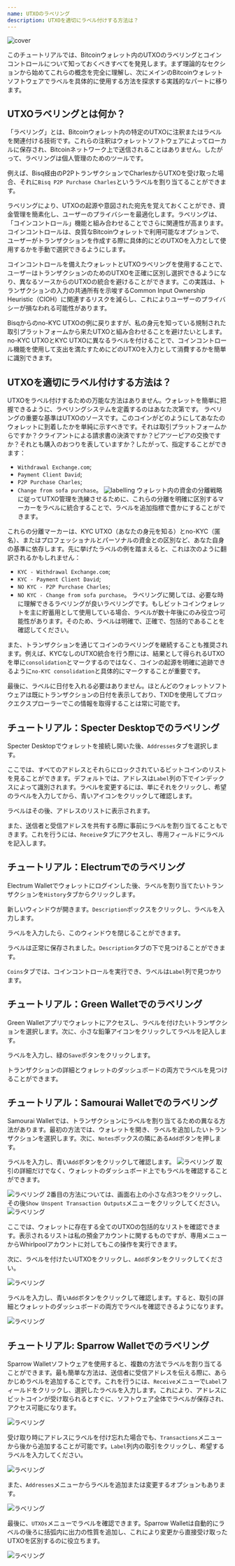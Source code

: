 ```yaml
---
name: UTXOのラベリング
description: UTXOを適切にラベル付けする方法は？
---
```

![cover](assets/cover.jpeg)

このチュートリアルでは、Bitcoinウォレット内のUTXOのラベリングとコインコントロールについて知っておくべきすべてを発見します。まず理論的なセクションから始めてこれらの概念を完全に理解し、次にメインのBitcoinウォレットソフトウェアでラベルを具体的に使用する方法を探求する実践的なパートに移ります。

## UTXOラベリングとは何か？
「ラベリング」とは、Bitcoinウォレット内の特定のUTXOに注釈またはラベルを関連付ける技術です。これらの注釈はウォレットソフトウェアによってローカルに保存され、Bitcoinネットワーク上で送信されることはありません。したがって、ラベリングは個人管理のためのツールです。

例えば、Bisq経由のP2PトランザクションでCharlesからUTXOを受け取った場合、それに`Bisq P2P Purchase Charles`というラベルを割り当てることができます。

ラベリングにより、UTXOの起源や意図された宛先を覚えておくことができ、資金管理を簡素化し、ユーザーのプライバシーを最適化します。ラベリングは、「コインコントロール」機能と組み合わせることでさらに関連性が高まります。コインコントロールは、良質なBitcoinウォレットで利用可能なオプションで、ユーザーがトランザクションを作成する際に具体的にどのUTXOを入力として使用するかを手動で選択できるようにします。

コインコントロールを備えたウォレットとUTXOラベリングを使用することで、ユーザーはトランザクションのためのUTXOを正確に区別し選択できるようになり、異なるソースからのUTXOの統合を避けることができます。この実践は、トランザクションの入力の共通所有を示唆するCommon Input Ownership Heuristic（CIOH）に関連するリスクを減らし、これによりユーザーのプライバシーが損なわれる可能性があります。

Bisqからのno-KYC UTXOの例に戻りますが、私の身元を知っている規制された取引プラットフォームから来たUTXOと組み合わせることを避けたいとします。no-KYC UTXOとKYC UTXOに異なるラベルを付けることで、コインコントロール機能を使用して支出を満たすためにどのUTXOを入力として消費するかを簡単に識別できます。

## UTXOを適切にラベル付けする方法は？
UTXOをラベル付けするための万能な方法はありません。ウォレットを簡単に把握できるように、ラベリングシステムを定義するのはあなた次第です。
ラベリングの重要な基準はUTXOのソースです。このコインがどのようにしてあなたのウォレットに到着したかを単純に示すべきです。それは取引プラットフォームからですか？クライアントによる請求書の決済ですか？ピアツーピアの交換ですか？それとも購入のおつりを表していますか？したがって、指定することができます：
- `Withdrawal Exchange.com`;
- `Payment Client David`;
- `P2P Purchase Charles`;
- `Change from sofa purchase`。
![labelling](assets/en/1.webp)
ウォレット内の資金の分離戦略に従ってUTXO管理を洗練させるために、これらの分離を明確に区別するマーカーをラベルに統合することで、ラベルを追加指標で豊かにすることができます。

これらの分離マーカーは、KYC UTXO（あなたの身元を知る）とno-KYC（匿名）、またはプロフェッショナルとパーソナルの資金との区別など、あなた自身の基準に依存します。先に挙げたラベルの例を踏まえると、これは次のように翻訳されるかもしれません：
- `KYC - Withdrawal Exchange.com`;
- `KYC - Payment Client David`;
- `NO KYC - P2P Purchase Charles`;
- `NO KYC - Change from sofa purchase`。
ラベリングに関しては、必要な時に理解できるラベリングが良いラベリングです。もしビットコインウォレットを主に貯蓄用として使用している場合、ラベルが数十年後にのみ役立つ可能性があります。そのため、ラベルは明確で、正確で、包括的であることを確認してください。

また、トランザクションを通じてコインのラベリングを継続することも推奨されます。例えば、KYCなしのUTXO統合を行う際には、結果として得られるUTXOを単に`consolidation`とマークするのではなく、コインの起源を明確に追跡できるように`no-KYC consolidation`と具体的にマークすることが重要です。

最後に、ラベルに日付を入れる必要はありません。ほとんどのウォレットソフトウェアは既にトランザクションの日付を表示しており、TXIDを使用してブロックエクスプローラーでこの情報を取得することは常に可能です。

## チュートリアル：Specter Desktopでのラベリング

Specter Desktopでウォレットを接続し開いた後、`Addresses`タブを選択します。

ここでは、すべてのアドレスとそれらにロックされているビットコインのリストを見ることができます。デフォルトでは、アドレスは`Label`列の下でインデックスによって識別されます。ラベルを変更するには、単にそれをクリックし、希望のラベルを入力してから、青いアイコンをクリックして確認します。

ラベルはその後、アドレスのリストに表示されます。

また、送信者と受信アドレスを共有する際に事前にラベルを割り当てることもできます。これを行うには、`Receive`タブにアクセスし、専用フィールドにラベルを記入します。

## チュートリアル：Electrumでのラベリング

Electrum Walletでウォレットにログインした後、ラベルを割り当てたいトランザクションを`History`タブからクリックします。

新しいウィンドウが開きます。`Description`ボックスをクリックし、ラベルを入力します。

ラベルを入力したら、このウィンドウを閉じることができます。

ラベルは正常に保存されました。`Description`タブの下で見つけることができます。

`Coins`タブでは、コインコントロールを実行でき、ラベルは`Label`列で見つかります。

## チュートリアル：Green Walletでのラベリング

Green Walletアプリでウォレットにアクセスし、ラベルを付けたいトランザクションを選択します。次に、小さな鉛筆アイコンをクリックしてラベルを記入します。

ラベルを入力し、緑の`Save`ボタンをクリックします。

トランザクションの詳細とウォレットのダッシュボードの両方でラベルを見つけることができます。

## チュートリアル：Samourai Walletでのラベリング

Samourai Walletでは、トランザクションにラベルを割り当てるための異なる方法があります。最初の方法では、ウォレットを開き、ラベルを追加したいトランザクションを選択します。次に、`Notes`ボックスの隣にある`Add`ボタンを押します。

ラベルを入力し、青い`Add`ボタンをクリックして確認します。
![ラベリング](assets/en/16.webp)
取引の詳細だけでなく、ウォレットのダッシュボード上でもラベルを確認することができます。

![ラベリング](assets/en/17.webp)
2番目の方法については、画面右上の小さな点3つをクリックし、その後`Show Unspent Transaction Outputs`メニューをクリックしてください。
![ラベリング](assets/en/18.webp)

ここでは、ウォレットに存在する全てのUTXOの包括的なリストを確認できます。表示されるリストは私の預金アカウントに関するものですが、専用メニューからWhirlpoolアカウントに対してもこの操作を実行できます。

次に、ラベルを付けたいUTXOをクリックし、`Add`ボタンをクリックしてください。

![ラベリング](assets/en/19.webp)

ラベルを入力し、青い`Add`ボタンをクリックして確認します。すると、取引の詳細とウォレットのダッシュボードの両方でラベルを確認できるようになります。

![ラベリング](assets/en/20.webp)

## チュートリアル: Sparrow Walletでのラベリング

Sparrow Walletソフトウェアを使用すると、複数の方法でラベルを割り当てることができます。最も簡単な方法は、送信者に受信アドレスを伝える際に、あらかじめラベルを追加することです。これを行うには、`Receive`メニューで`Label`フィールドをクリックし、選択したラベルを入力します。これにより、アドレスにビットコインが受け取られるとすぐに、ソフトウェア全体でラベルが保存され、アクセス可能になります。

![ラベリング](assets/en/21.webp)

受け取り時にアドレスにラベルを付け忘れた場合でも、`Transactions`メニューから後から追加することが可能です。`Label`列内の取引をクリックし、希望するラベルを入力してください。

![ラベリング](assets/en/22.webp)

また、`Addresses`メニューからラベルを追加または変更するオプションもあります。

![ラベリング](assets/en/23.webp)

最後に、`UTXOs`メニューでラベルを確認できます。Sparrow Walletは自動的にラベルの後ろに括弧内に出力の性質を追加し、これにより変更から直接受け取ったUTXOを区別するのに役立ちます。

![ラベリング](assets/en/24.webp)